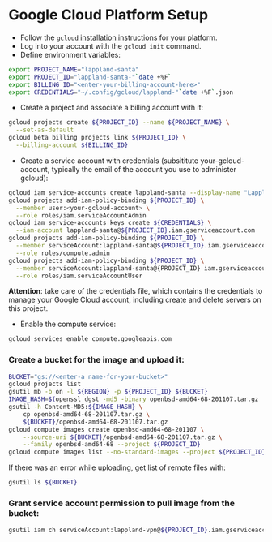 # Google Cloud Platform Setup
- Follow the <a aria-label="See Google Cloud S D K installation instructions" href="https://cloud.google.com/sdk/docs/install" target="_blank" rel="nofollow noopener"><code>gcloud</code> installation instructions</a> for your platform.
- Log into your account with the <code>gcloud init</code> command.
- Define environment variables:
```bash
export PROJECT_NAME="lappland-santa"
export PROJECT_ID="lappland-santa-"`date +%F`
export BILLING_ID="<enter-your-billing-account-here>"
export CREDENTIALS="~/.config/gcloud/lappland-"`date +%F`.json
```
- Create a project and associate a billing account with it:
```bash
gcloud projects create ${PROJECT_ID} --name ${PROJECT_NAME} \
  --set-as-default
gcloud beta billing projects link ${PROJECT_ID} \
  --billing-account ${BILLING_ID}
```

- Create a service account with credentials (subsititute your-gcloud-account, typically the email of the account you use to administer gcloud):
```bash
gcloud iam service-accounts create lappland-santa --display-name "Lappland Santa"
gcloud projects add-iam-policy-binding ${PROJECT_ID} \
  --member user:<your-gcloud-account> \
  --role roles/iam.serviceAccountAdmin
gcloud iam service-accounts keys create ${CREDENTIALS} \
  --iam-account lappland-santa@${PROJECT_ID}.iam.gserviceaccount.com
gcloud projects add-iam-policy-binding ${PROJECT_ID} \
  --member serviceAccount:lappland-santa@${PROJECT_ID}.iam.gserviceaccount.com \
  --role roles/compute.admin
gcloud projects add-iam-policy-binding ${PROJECT_ID} \
  --member serviceAccount:lappland-santa@{PROJECT_ID} iam.gserviceaccount.com \
  --role roles/iam.serviceAccountUser
```
**Attention**: take care of the credentials file, which contains the credentials to manage your Google Cloud account, including create and delete servers on this project.

- Enable the compute service:
```bash
gcloud services enable compute.googleapis.com
```

### Create a bucket for the image and upload it:
```bash
BUCKET="gs://<enter-a name-for-your-bucket>"
gcloud projects list
gsutil mb -b on -l ${REGION} -p ${PROJECT_ID} ${BUCKET}
IMAGE_HASH=$(openssl dgst -md5 -binary openbsd-amd64-68-201107.tar.gz | openssl enc -base64)
gsutil -h Content-MD5:${IMAGE_HASH} \
    cp openbsd-amd64-68-201107.tar.gz \
    ${BUCKET}/openbsd-amd64-68-201107.tar.gz
gcloud compute images create openbsd-amd64-68-201107 \
    --source-uri ${BUCKET}/openbsd-amd64-68-201107.tar.gz \
    --family openbsd-amd64-68 --project ${PROJECT_ID}
gcloud compute images list --no-standard-images --project ${PROJECT_ID}
```

If there was an error while uploading, get list of remote files with:
```bash
gsutil ls ${BUCKET}
```
### Grant service account permission to pull image from the bucket:
```bash
gsutil iam ch serviceAccount:lappland-vpn@${PROJECT_ID}.iam.gserviceaccount.com:objectViewer ${BUCKET}
```
